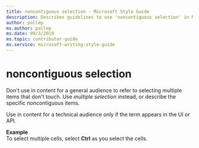 ```yaml
---
title: noncontiguous selection - Microsoft Style Guide
description: Describes guidelines to use 'noncontiguous selection' in Microsoft documents and provides examples.
author: pallep
ms.author: pallep
ms.date: 09/3/2019
ms.topic: contributor-guide
ms.service: microsoft-writing-style-guide
---
```


# noncontiguous selection

Don't use in content for a general audience to refer to selecting multiple items that don't touch. Use *multiple selection* instead, or describe the specific noncontiguous items. 

Use in content for a technical audience only if the term appears in the UI or API. 

**Example**  
To select multiple cells, select **Ctrl** as you select the cells. 

